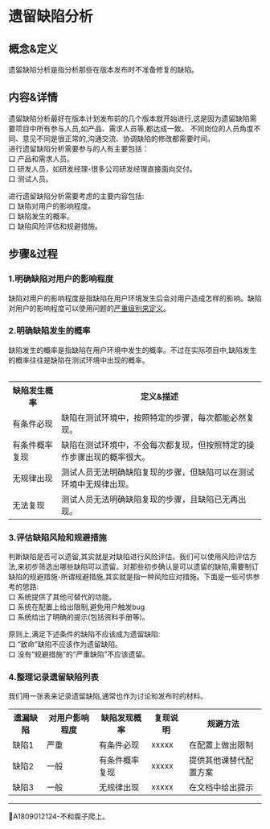 # 遗留缺陷分析

## 概念&定义

遗留缺陷分析是指分析那些在版本发布时不准备修复的缺陷。

## 内容&详情

遗留缺陷分析最好在版本计划发布前的几个版本就开始进行,这是因为遗留缺陷需要项目中所有参与人员,如产品、需求人员等,都达成一致。
不同岗位的人员角度不同、意见不同是很正常的,沟通交流、协调缺陷的修改都需要时间。   
进行遗留缺陷分析需要参与的人有主要包括：   
口 产品和需求人员。   
口 研发人员，如研发经理-很多公司研发经理直接面向交付。   
口 测试人员。  

进行遗留缺陷分析需要考虑的主要内容包括:   
口 缺陷对用户的影响程度。   
口 缺陷发生的概率。   
口 缺陷风险评估和规避措施。

## 步骤&过程

### 1.明确缺陷对用户的影响程度

缺陷对用户的影响程度是指缺陷在用户环境发生后会对用户造成怎样的影响。缺陷对用户的影响程度可以使用问题的[严重级别来定义](books\测试基础定义-缺陷严重级别定义.md)。

### 2.明确缺陷发生的概率

缺陷发生的概率是指缺陷在用户环境中发生的概率。不过在实际项目中,缺陷发生的概率往往是缺陷在测试环境中出现的概率。
	<table>
		<tr>
			<th>缺陷发生概率</th>
			<th>定义&描述</th>
		</tr>
		<tr>
			<td>有条件必现</td>
			<td>缺陷在测试环境中，按照特定的步骤，每次都能必然复现。</td>
		</tr>
		<tr>
			<td>有条件概率复现</td>
			<td>缺陷在测试环境中，不会每次都复现，但按照特定的操作步骤出现的概率很大。</td>
		</tr>
		<tr>
			<td>无规律出现</td>
			<td>测试人员无法明确缺陷复现的步骤，但缺陷可以在测试环境中无规律出现。</td>
		</tr>   
		<tr>
			<td>无法复现</td>
			<td>测试人员无法明确缺陷复现的步骤，且缺陷已无再出现。</td>
		</tr>   		
	</table>
	
### 3.评估缺陷风险和规避措施

判断缺陷是否可以遗留,其实就是对缺陷进行风险评估。我们可以使用风险评估方法,来初步筛选出哪些缺陷可以遗留。对那些初步确认是可以遗留的缺陷,需要制订缺陷的规避措施-所谓规避措施,其实就是指一种风险应对措施。下面是一些可供参考的思路:   
口 系统提供了其他可替代的功能。   
口 系统在配置上给出限制,避免用户触发bug   
口 系统给出了明确的提示(包括资料手册等)。   

原则上,满足下述条件的缺陷不应该成为遗留缺陷:   
口 “致命”缺陷不应该作为遗留缺陷。   
口 没有“规避措施”的“严重缺陷”不应该遗留。 

### 4.整理记录遗留缺陷列表

我们用一张表来记录遗留缺陷,通常也作为讨论和发布时的材料。
	<table>
		<tr>
			<th>遗漏缺陷</th>
			<th>对用户影响程度</th>
			<th>缺陷发现概率</th>
			<th>复现说明</th>
			<th>规避方法</th>
		</tr>
		<tr>
			<td>缺陷1</td>
			<td>严重</td>
			<td>有条件必现</td>
			<td>xxxxx</td>
			<td>在配置上做出限制</td>
		</tr>
		<tr>
			<td>缺陷2</td>
			<td>一般</td>
			<td>有条件概率复现</td>
			<td>xxxxx</td>
			<td>提供其他课替代配置方案</td>
		</tr>
		<tr>
			<td>缺陷3</td>
			<td>一般</td>
			<td>无规律出现</td>
			<td>xxxxx</td>
			<td>在文档中给出提示</td>
		</tr>     
	</table>

* * * 
:bell:A1809012124-不和瘸子爬上。
